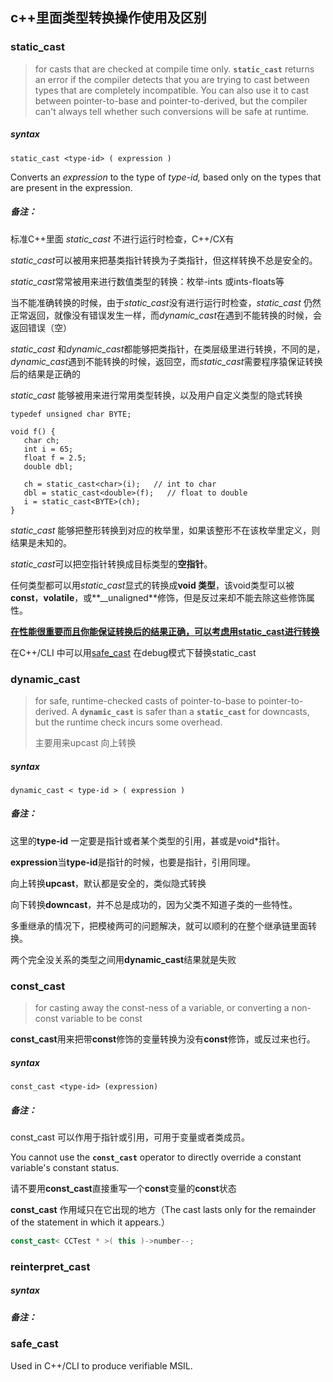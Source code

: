 ## c++里面类型转换操作使用及区别 



### static_cast

> for casts that are checked at compile time only. **`static_cast`** returns an error if the compiler detects that you are trying to cast between types that are completely incompatible. You can also use it to cast between pointer-to-base and pointer-to-derived, but the compiler can't always tell whether such conversions will be safe at runtime.
##### syntax

```
static_cast <type-id> ( expression )
```

Converts an *expression* to the type of *type-id,* based only on the types that are present in the expression.

##### 备注：

标准C++里面 *static_cast* 不进行运行时检查，C++/CX有

*static_cast*可以被用来把基类指针转换为子类指针，但这样转换不总是安全的。

*static_cast*常常被用来进行数值类型的转换：枚举-ints 或ints-floats等

当不能准确转换的时候，由于*static_cast*没有进行运行时检查，*static_cast* 仍然正常返回，就像没有错误发生一样，而*dynamic_cast*在遇到不能转换的时候，会返回错误（空）

*static_cast* 和*dynamic_cast*都能够把类指针，在类层级里进行转换，不同的是，*dynamic_cast*遇到不能转换的时候，返回空，而*static_cast*需要程序猿保证转换后的结果是正确的

*static_cast* 能够被用来进行常用类型转换，以及用户自定义类型的隐式转换

```
typedef unsigned char BYTE;

void f() {
   char ch;
   int i = 65;
   float f = 2.5;
   double dbl;

   ch = static_cast<char>(i);   // int to char
   dbl = static_cast<double>(f);   // float to double
   i = static_cast<BYTE>(ch);
}
```

*static_cast* 能够把整形转换到对应的枚举里，如果该整形不在该枚举里定义，则结果是未知的。

*static_cast*可以把空指针转换成目标类型的**空指针**。

任何类型都可以用*static_cast*显式的转换成**void 类型**，该void类型可以被**const**，**volatile**，或**__unaligned**修饰，但是反过来却不能去除这些修饰属性。

**<u>在性能很重要而且你能保证转换后的结果正确，可以考虑用static_cast进行转换</u>**

在C++/CLI 中可以用[safe_cast](https://docs.microsoft.com/en-us/cpp/extensions/safe-cast-cpp-component-extensions?view=msvc-170) 在debug模式下替换static_cast

 ### dynamic_cast

>for safe, runtime-checked casts of pointer-to-base to pointer-to-derived. A **`dynamic_cast`** is safer than a **`static_cast`** for downcasts, but the runtime check incurs some overhead.
>
>主要用来upcast 向上转换

##### syntax

```
dynamic_cast < type-id > ( expression )
```

##### 备注：

这里的**type-id** 一定要是指针或者某个类型的引用，甚或是void*指针。

**expression**当**type-id**是指针的时候，也要是指针，引用同理。

向上转换**upcast**，默认都是安全的，类似隐式转换

向下转换**downcast**，并不总是成功的，因为父类不知道子类的一些特性。

多重继承的情况下，把模棱两可的问题解决，就可以顺利的在整个继承链里面转换。

两个完全没关系的类型之间用**dynamic_cast**结果就是失败

### const_cast

>for casting away the const-ness of a variable, or converting a non-const variable to be const

**const_cast**用来把带**const**修饰的变量转换为没有**const**修饰，或反过来也行。

##### syntax

```
const_cast <type-id> (expression)
```

##### 备注：

const_cast 可以作用于指针或引用，可用于变量或者类成员。

You cannot use the **`const_cast`** operator to directly override a constant variable's constant status.

请不要用**const_cast**直接重写一个**const**变量的**const**状态

**const_cast** 作用域只在它出现的地方（The cast lasts only for the remainder of the statement in which it appears.）

```c++
const_cast< CCTest * >( this )->number--;
```



### reinterpret_cast

##### syntax

##### 备注：

### safe_cast

Used in C++/CLI to produce verifiable MSIL.

